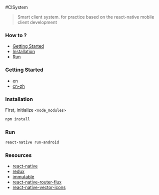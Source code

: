 #CISystem
> Smart client system. for practice based on the react-native mobile client development

### How to ?
* [Getting Started](getting-started)
* [Installation](Installation)
* [Run](Run)

### Getting Started
* [en](https://facebook.github.io/react-native/docs/getting-started.html)
* [cn-zh](http://reactnative.cn/docs/0.27/getting-started.html)

### Installation
First, initialize `<node_modules>`
```bash
npm install
```

### Run
```bash
react-native run-android

```

### Resources
* [react-native](https://facebook.github.io/react-native) 
* [redux](https://github.com/reactjs/redux)
* [immutable](http://facebook.github.io/immutable-js)
* [react-native-router-flux](https://github.com/aksonov/react-native-router-flux)
* [react-native-vector-icons](https://github.com/oblador/react-native-vector-icons)
